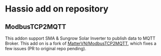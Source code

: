 # Hassio add on repository

## ModbusTCP2MQTT

This addon support SMA & Sungrow Solar Inverter to publish data to MQTT Broker. This add on is a fork of [MatterVN/ModbusTCP2MQTT](https://github.com/MatterVN/ModbusTCP2MQTT), which fixes a few issues (PR to original repo pending).